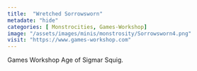 ```yaml
---
title:  "Wretched Sorrowsworn"
metadate: "hide"
categories: [ Monstrocities, Games-Workshop]
image: "/assets/images/minis/monstrosity/Sorrowsworn4.png"
visit: "https://www.games-workshop.com"
---
```

Games Workshop Age of Sigmar Squig.
